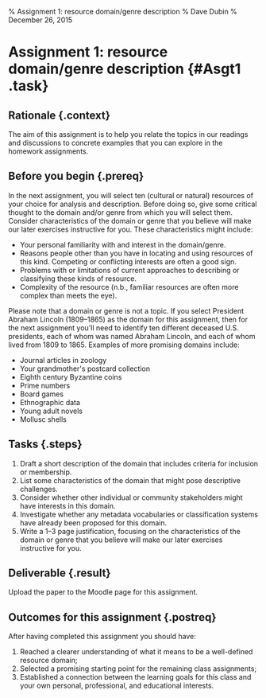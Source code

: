 % Assignment 1: resource domain/genre description
% Dave Dubin
% December 26, 2015

# Assignment 1: resource domain/genre description {#Asgt1 .task}

## Rationale {.context}
The aim of this assignment is to help you relate the
topics in our readings and discussions to concrete examples that you
can explore in the homework assignments.

## Before you begin {.prereq}
In the next assignment, you will select ten (cultural or natural) resources of
your choice for analysis and description. Before doing so, give some critical 
thought to the domain and/or genre from which you will select them. Consider
characteristics of the domain or genre that you believe will make our
later exercises instructive for you. These characteristics might
include:

- Your personal familiarity with and interest in the domain/genre.
- Reasons people other than you have in locating and using
  resources of this kind. Competing or conflicting interests are often a good sign.
- Problems with or limitations of current approaches to
  describing or classifying these kinds of resource.
- Complexity of the resource (n.b., familiar resources are
  often more complex than meets the eye).

Please note that a domain or genre is not a topic. If you
select President Abraham Lincoln (1809–1865) as the domain for this
assignment, then for the next assignment you'll need to identify ten
different deceased U.S. presidents, each of whom was named Abraham
Lincoln, and each of whom lived from 1809 to 1865. Examples of more
promising domains include:

- Journal articles in zoology
- Your grandmother's postcard collection
- Eighth century Byzantine coins
- Prime numbers
- Board games
- Ethnographic data
- Young adult novels
- Mollusc shells

## Tasks {.steps}

1. Draft a short description of the domain that includes criteria for inclusion or membership.
2. List some characteristics of the domain that might pose descriptive challenges.
3. Consider whether other individual or community stakeholders might have interests in this
   domain.
4. Investigate whether any metadata vocabularies or classification systems have already been proposed
   for this domain.   
5. Write a 1–3 page justification, focusing on the
   characteristics of the domain or genre that you believe will make our
   later exercises instructive for you.

## Deliverable {.result}

Upload the paper to the Moodle page for this assignment.

## Outcomes for this assignment {.postreq}

After having completed this assignment you should have:

1. Reached a clearer understanding of what it means to be a well-defined resource domain;
2. Selected a promising starting point for the remaining class assignments;
3. Established a connection between the learning goals for this class and your own personal,
   professional, and educational interests.
